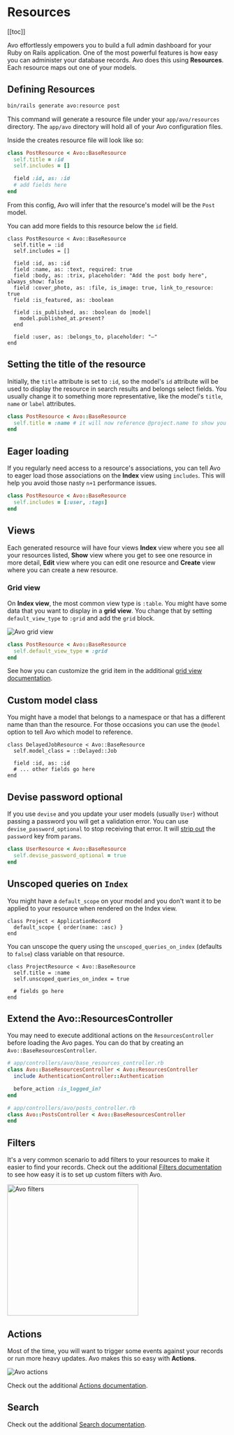 # Resources

[[toc]]

Avo effortlessly empowers you to build a full admin dashboard for your Ruby on Rails application.
One of the most powerful features is how easy you can administer your database records.
Avo does this using **Resources**. Each resource maps out one of your models.

## Defining Resources

```bash
bin/rails generate avo:resource post
```

This command will generate a resource file under your `app/avo/resources` directory. The `app/avo` directory will hold all of your Avo configuration files.

Inside the creates resource file will look like so:

```ruby
class PostResource < Avo::BaseResource
  self.title = :id
  self.includes = []

  field :id, as: :id
  # add fields here
end
```

From this config, Avo will infer that the resource's model will be the `Post` model.

You can add more fields to this resource below the `id` field.

```ruby{5-15}
class PostResource < Avo::BaseResource
  self.title = :id
  self.includes = []

  field :id, as: :id
  field :name, as: :text, required: true
  field :body, as: :trix, placeholder: "Add the post body here", always_show: false
  field :cover_photo, as: :file, is_image: true, link_to_resource: true
  field :is_featured, as: :boolean

  field :is_published, as: :boolean do |model|
    model.published_at.present?
  end

  field :user, as: :belongs_to, placeholder: "—"
end
```

## Setting the title of the resource

Initially, the `title` attribute is set to `:id`, so the model's `id` attribute will be used to display the resource in search results and belongs select fields. You usually change it to something more representative, like the model's `title`, `name` or `label` attributes.

```ruby
class PostResource < Avo::BaseResource
  self.title = :name # it will now reference @project.name to show you the title
end
```

<!-- ## Search

Using the `@search` property you can tell Avo which fields it should look through when doing a search on this resource. -->

## Eager loading

If you regularly need access to a resource's associations, you can tell Avo to eager load those associations on the **Index** view using `includes`. This will help you avoid those nasty `n+1` performance issues.

```ruby
class PostResource < Avo::BaseResource
  self.includes = [:user, :tags]
end
```

## Views

Each generated resource will have four views **Index** view where you see all your resources listed, **Show** view where you get to see one resource in more detail, **Edit** view where you can edit one resource and **Create** view where you can create a new resource.

### Grid view

On **Index view**, the most common view type is `:table`. You might have some data that you want to display in a **grid view**. You change that by setting `default_view_type` to `:grid` and add the `grid` block.

<img :src="$withBase('/assets/img/grid-view.jpg')" alt="Avo grid view" class="border mb-4" />

```ruby
class PostResource < Avo::BaseResource
  self.default_view_type = :grid
end
```

See how you can customize the grid item in the additional [grid view documentation](grid-view).

## Custom model class

You might have a model that belongs to a namespace or that has a different name than than the resource. For those occasions you can use the `@model` option to tell Avo which model to reference.

```ruby{2}
class DelayedJobResource < Avo::BaseResource
  self.model_class = ::Delayed::Job

  field :id, as: :id
  # ... other fields go here
end
```

## Devise password optional

If you use `devise` and you update your user models (usually `User`) without passing a password you will get a validation error. You can use `devise_password_optional` to stop receiving that error. It will [strip out](https://stackoverflow.com/questions/5113248/devise-update-user-without-password/11676957#11676957) the `password` key from `params`.

```ruby
class UserResource < Avo::BaseResource
  self.devise_password_optional = true
end
```

## Unscoped queries on `Index`

You might have a `default_scope` on your model and you don't want it to be applied to your resource when rendered on the Index view.

```ruby{2}
class Project < ApplicationRecord
  default_scope { order(name: :asc) }
end
```

You can unscope the query using the `unscoped_queries_on_index` (defaults to `false`) class variable on that resource.

```ruby{3}
class ProjectResource < Avo::BaseResource
  self.title = :name
  self.unscoped_queries_on_index = true

  # fields go here
end
```

## Extend the Avo::ResourcesController

You may need to execute additional actions on the `ResourcesController` before loading the Avo pages. You can do that by creating an `Avo::BaseResourcesController`.

```ruby
# app/controllers/avo/base_resources_controller.rb
class Avo::BaseResourcesController < Avo::ResourcesController
  include AuthenticationController::Authentication

  before_action :is_logged_in?
end

# app/controllers/avo/posts_controller.rb
class Avo::PostsController < Avo::BaseResourcesController
end
```

## Filters

It's a very common scenario to add filters to your resources to make it easier to find your records. Check out the additional [Filters documentation](./filters.html) to see how easy it is to set up custom filters with Avo.

<img :src="$withBase('/assets/img/filters.jpg')" alt="Avo filters" style="width: 300px;" class="border mb-4" />

## Actions

Most of the time, you will want to trigger some events against your records or run more heavy updates. Avo makes this so easy with **Actions**.

<img :src="$withBase('/assets/img/actions.jpg')" alt="Avo actions" class="border mb-4" />

Check out the additional [Actions documentation](./actions.html).

## Search
Check out the additional [Search documentation](./search.html).
